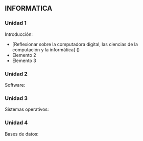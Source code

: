 ## INFORMATICA
### Unidad 1
Introducción:
- [Reflexionar sobre la computadora digital, las ciencias de la computación y la informática] ()
- Elemento 2
- Elemento 3

### Unidad 2
Software:

### Unidad 3
Sistemas operativos:

### Unidad 4
Bases de datos:
